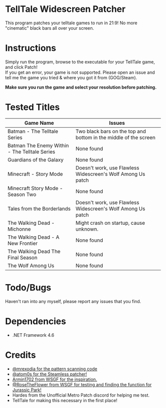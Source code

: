 # TellTale Widescreen Patcher
This program patches your telltale games to run in 21:9! No more "cinematic" black bars all over your screen.  

# Instructions
Simply run the program, browse to the executable for your TellTale game, and click Patch!  
If you get an error, your game is not supported. Please open an issue and tell me the game you tried & where you got it from (GOG/Steam).

**Make sure you run the game and select your resolution before patching.**

# Tested Titles 
Game Name | Issues
----------- | -----------
Batman - The Telltale Series | Two black bars on the top and bottom in the middle of the screen  
Batman The Enemy Within - The Telltale Series | None found
Guardians of the Galaxy | None found
Minecraft - Story Mode | Doesn't work, use Flawless Widescreen's Wolf Among Us patch
Minecraft Story Mode - Season Two | None found
Tales from the Borderlands | Doesn't work, use Flawless Widescreen's Wolf Among Us patch
The Walking Dead - Michonne | Might crash on startup, cause unknown.
The Walking Dead - A New Frontier | None found
The Walking Dead The Final Season | None found
The Wolf Among Us | None found


# Todo/Bugs
Haven't ran into any myself, please report any issues that you find.  

# Dependencies
* .NET Framework 4.6  

# Credits
* [@mrexodia for the pattern scanning code](https://github.com/mrexodia/PatternFinder)  
* [@atom0s for the Steamless patcher!](https://github.com/atom0s/Steamless)
* [Armin1702 from WSGF for the inspiration.](http://www.wsgf.org/forums/viewtopic.php?f=95&t=31782)
* [@RoseTheFlower from WSGF for testing and finding the function for Jurassic Park!](https://github.com/RoseTheFlower)
* Hardes from the Unofficial Metro Patch discord for helping me test.
* TellTale for making this necessary in the first place!

